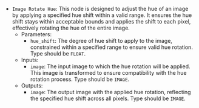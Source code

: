 - `Image Rotate Hue`: This node is designed to adjust the hue of an image by applying a specified hue shift within a valid range. It ensures the hue shift stays within acceptable bounds and applies the shift to each pixel, effectively rotating the hue of the entire image.
    - Parameters:
        - `hue_shift`: The degree of hue shift to apply to the image, constrained within a specified range to ensure valid hue rotation. Type should be `FLOAT`.
    - Inputs:
        - `image`: The input image to which the hue rotation will be applied. This image is transformed to ensure compatibility with the hue rotation process. Type should be `IMAGE`.
    - Outputs:
        - `image`: The output image with the applied hue rotation, reflecting the specified hue shift across all pixels. Type should be `IMAGE`.
